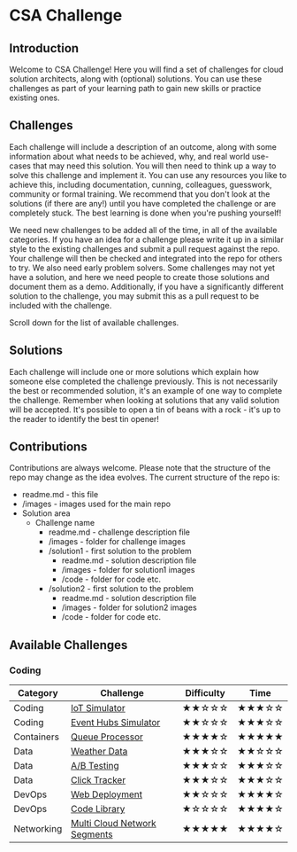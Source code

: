 # CSA Challenge

## Introduction

Welcome to CSA Challenge! Here you will find a set of challenges for cloud solution architects, along with (optional) solutions. You can use these challenges as part of your learning path to gain new skills or practice existing ones.

## Challenges

Each challenge will include a description of an outcome, along with some information about what needs to be achieved, why, and real world use-cases that may need this solution. You will then need to think up a way to solve this challenge and implement it. You can use any resources you like to achieve this, including documentation, cunning, colleagues, guesswork, community or formal training. We recommend that you don't look at the solutions (if there are any!) until you have completed the challenge or are completely stuck. The best learning is done when you're pushing yourself!

We need new challenges to be added all of the time, in all of the available categories. If you have an idea for a challenge please write it up in a similar style to the existing challenges and submit a pull request against the repo. Your challenge will then be checked and integrated into the repo for others to try.
We also need early problem solvers. Some challenges may not yet have a solution, and here we need people to create those solutions and document them as a demo. Additionally, if you have a significantly different solution to the challenge, you may submit this as a pull request to be included with the challenge.

Scroll down for the list of available challenges.

## Solutions

Each challenge will include one or more solutions which explain how someone else completed the challenge previously. This is not necessarily the best or recommended solution, it's an example of one way to complete the challenge. Remember when looking at solutions that any valid solution will be accepted. It's possible to open a tin of beans with a rock - it's up to the reader to identify the best tin opener!

## Contributions

Contributions are always welcome. Please note that the structure of the repo may change as the idea evolves. The current structure of the repo is:
 - readme.md - this file
 - /images - images used for the main repo
 - Solution area
   - Challenge name
     - readme.md - challenge description file
     - /images - folder for challenge images
     - /solution1 - first solution to the problem
       - readme.md - solution description file
       - /images - folder for solution1 images
       - /code - folder for code etc.
     - /solution2 - first solution to the problem
       - readme.md - solution description file
       - /images - folder for solution2 images
       - /code - folder for code etc.

## Available Challenges
### Coding

| Category | Challenge | Difficulty | Time |
|----------|-----------|------------|------|
| Coding | [IoT Simulator](Coding/IoTSimulator/readme.md) | ★★☆☆☆ | ★★★☆☆ |
| Coding | [Event Hubs Simulator](Coding/EventHubSimulator/readme.md) | ★★☆☆☆ | ★★★☆☆ |
| Containers | [Queue Processor](Containers/QueueProcessor/readme.md) | ★★★★☆ | ★★★★★ |
| Data | [Weather Data](Data/WeatherData/readme.md) | ★★★☆☆ | ★★☆☆☆ |
| Data | [A/B Testing](Data/ABTesting/readme.md) | ★★★☆☆ | ★★★☆☆ |
| Data | [Click Tracker](Data/ClickTracker/readme.md) | ★★★☆☆ | ★★★☆☆ |
| DevOps | [Web Deployment](DevOps/WebDeployment/readme.md) | ★★☆☆☆ | ★★★★☆ |
| DevOps | [Code Library](DevOps/Library/readme.md) | ★☆☆☆☆ | ★★★★☆ |
| Networking | [Multi Cloud Network Segments](Networking/MultiCloudSegments/readme.md) | ★★★★★ | ★★★★☆ |
